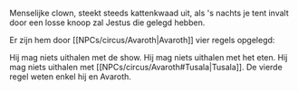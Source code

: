 Menselijke clown, steekt steeds kattenkwaad uit, als 's nachts je tent invalt door een losse knoop zal Jestus die gelegd hebben. 

Er zijn hem door [[NPCs/circus/Avaroth|Avaroth]] vier regels opgelegd: 

Hij mag niets uithalen met de show.
Hij mag niets uithalen met het eten.
Hij mag niets uithalen met [[NPCs/circus/Avaroth#Tusala|Tusala]].
De vierde regel weten enkel hij en Avaroth.
